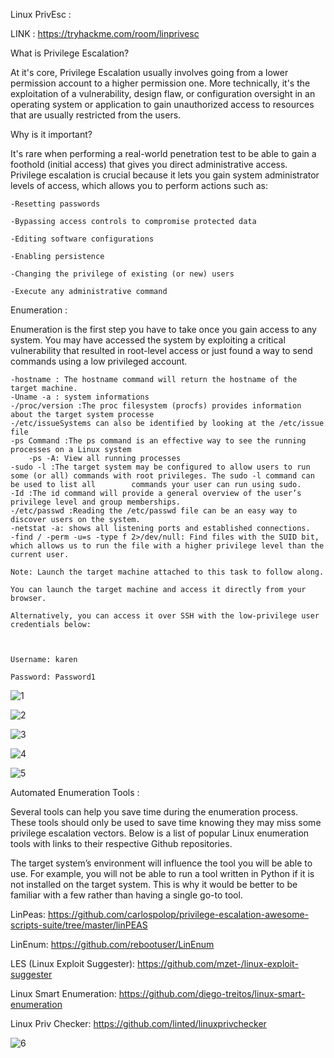 Linux PrivEsc : 

LINK : https://tryhackme.com/room/linprivesc

What is Privilege Escalation?  

At it's core, Privilege Escalation usually involves going from a lower permission account to a higher permission one. More technically, it's the exploitation of a vulnerability, design flaw, or configuration oversight in an operating system or application to gain unauthorized access to resources that are usually restricted from the users.


Why is it important?


It's rare when performing a real-world penetration test to be able to gain a foothold (initial access) that gives you direct administrative access. Privilege escalation is crucial because it lets you gain system administrator levels of access, which allows you to perform actions such as:

	-Resetting passwords

	-Bypassing access controls to compromise protected data

	-Editing software configurations

	-Enabling persistence

	-Changing the privilege of existing (or new) users

	-Execute any administrative command

 Enumeration : 
 
 Enumeration is the first step you have to take once you gain access to any system. You may have accessed the system by exploiting a critical vulnerability that resulted in root-level access or just found a way to send commands using a low privileged account.
 
	-hostname : The hostname command will return the hostname of the target machine.
	-Uname -a : system informations 
	-/proc/version :The proc filesystem (procfs) provides information about the target system processe
	-/etc/issueSystems can also be identified by looking at the /etc/issue file
	-ps Command :The ps command is an effective way to see the running processes on a Linux system
		-ps -A: View all running processes
	-sudo -l :The target system may be configured to allow users to run some (or all) commands with root privileges. The sudo -l command can be used to list all 		commands your user can run using sudo.
	-Id :The id command will provide a general overview of the user’s privilege level and group memberships.
	-/etc/passwd :Reading the /etc/passwd file can be an easy way to discover users on the system.
	-netstat -a: shows all listening ports and established connections.
	-find / -perm -u=s -type f 2>/dev/null: Find files with the SUID bit, which allows us to run the file with a higher privilege level than the current user.

	Note: Launch the target machine attached to this task to follow along.

	You can launch the target machine and access it directly from your browser.

	Alternatively, you can access it over SSH with the low-privilege user credentials below:



	Username: karen

	Password: Password1


![1](https://user-images.githubusercontent.com/94765997/162598445-d6657534-97cc-47a9-9f6e-0f0c71e62180.png)

![2](https://user-images.githubusercontent.com/94765997/162598470-b725a23e-b8cf-41df-bb32-5faf81f1454b.png)

![3](https://user-images.githubusercontent.com/94765997/162598473-cd0de047-d76e-4069-aad0-63fb31ecaf7e.png)

![4](https://user-images.githubusercontent.com/94765997/162598475-b95a3b79-5779-4266-8f5c-c443469f6e4d.png)

![5](https://user-images.githubusercontent.com/94765997/162598482-a008acc5-4316-492e-bc2b-5f869c779a3e.png)


Automated Enumeration Tools :

Several tools can help you save time during the enumeration process. These tools should only be used to save time knowing they may miss some privilege escalation vectors. Below is a list of popular Linux enumeration tools with links to their respective Github repositories.

The target system’s environment will influence the tool you will be able to use. For example, you will not be able to run a tool written in Python if it is not installed on the target system. This is why it would be better to be familiar with a few rather than having a single go-to tool.

LinPeas: https://github.com/carlospolop/privilege-escalation-awesome-scripts-suite/tree/master/linPEAS

LinEnum: https://github.com/rebootuser/LinEnum

LES (Linux Exploit Suggester): https://github.com/mzet-/linux-exploit-suggester

Linux Smart Enumeration: https://github.com/diego-treitos/linux-smart-enumeration

Linux Priv Checker: https://github.com/linted/linuxprivchecker

![6](https://user-images.githubusercontent.com/94765997/162598570-62dd68ff-7869-41d0-8b08-eae067886200.png)

